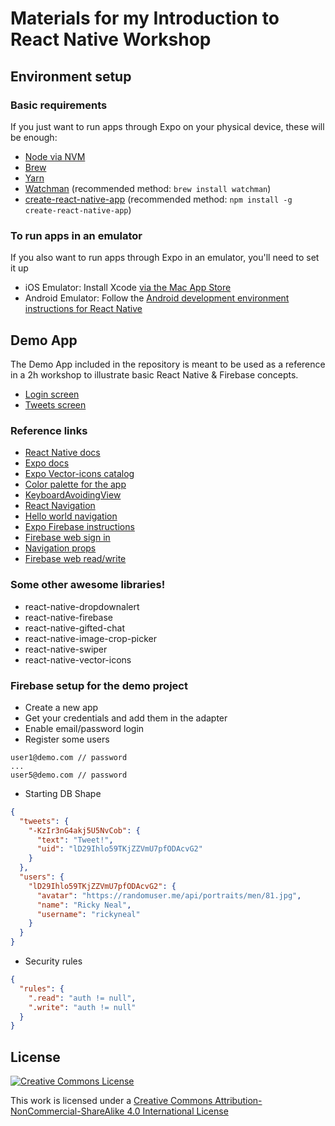 # Materials for my Introduction to React Native Workshop

## Environment setup

### Basic requirements
If you just want to run apps through Expo on your physical device, these will be enough:

* [Node via NVM](https://github.com/creationix/nvm#installation)
* [Brew](https://yarnpkg.com/lang/en/docs/install/)
* [Yarn](https://yarnpkg.com/lang/en/docs/install/)
* [Watchman](https://facebook.github.io/watchman/docs/install.html) (recommended method: `brew install watchman`)
* [create-react-native-app](https://facebook.github.io/react-native/docs/getting-started.html) (recommended method: `npm install -g create-react-native-app`)

### To run apps in an emulator
If you also want to run apps through Expo in an emulator, you'll need to set it up

* iOS Emulator: Install Xcode [via the Mac App Store](https://itunes.apple.com/us/app/xcode/id497799835?mt=12)
* Android Emulator: Follow the [Android development environment instructions for React Native](https://facebook.github.io/react-native/docs/getting-started.html#android-development-environment)

## Demo App

The Demo App included in the repository is meant to be used as a reference in a 2h workshop to illustrate basic React Native & Firebase concepts.

* [Login screen](screenshots/Login.png)
* [Tweets screen](screenshots/Tweets.png)

### Reference links
* [React Native docs](https://facebook.github.io/react-native/docs/getting-started.html)
* [Expo docs](https://docs.expo.io/versions/latest/index.html)
* [Expo Vector-icons catalog](https://expo.github.io/vector-icons/)
* [Color palette for the app](https://coolors.co/1dcaff-0084b4-00aced-c0deed-ffffff)
* [KeyboardAvoidingView](https://facebook.github.io/react-native/docs/keyboardavoidingview.html)
* [React Navigation](https://reactnavigation.org)
* [Hello world navigation](https://reactnavigation.org/docs/intro/basic-app)
* [Expo Firebase instructions](https://docs.expo.io/versions/latest/guides/using-firebase.html)
* [Firebase web sign in](https://firebase.google.com/docs/reference/js/firebase.auth.Auth#signInWithEmailAndPassword)
* [Navigation props](https://reactnavigation.org/docs/navigators/navigation-prop)
* [Firebase web read/write](https://firebase.google.com/docs/database/web/read-and-write)

### Some other awesome libraries!

* react-native-dropdownalert
* react-native-firebase
* react-native-gifted-chat
* react-native-image-crop-picker
* react-native-swiper
* react-native-vector-icons

### Firebase setup for the demo project

* Create a new app
* Get your credentials and add them in the adapter
* Enable email/password login
* Register some users

```
user1@demo.com // password
...
user5@demo.com // password
```

* Starting DB Shape


```json
{
  "tweets": {
    "-KzIr3nG4akj5U5NvCob": {
      "text": "Tweet!",
      "uid": "lD29Ihlo59TKjZZVmU7pfODAcvG2"
    }
  },
  "users": {
    "lD29Ihlo59TKjZZVmU7pfODAcvG2": {
      "avatar": "https://randomuser.me/api/portraits/men/81.jpg",
      "name": "Ricky Neal",
      "username": "rickyneal"
    }
  }
}
```

* Security rules

```json
{
  "rules": {
    ".read": "auth != null",
    ".write": "auth != null"
  }
}
```

## License

[![Creative Commons License](https://i.creativecommons.org/l/by-nc-sa/4.0/88x31.png)](http://creativecommons.org/licenses/by-nc-sa/4.0/)

This work is licensed under a [Creative Commons Attribution-NonCommercial-ShareAlike 4.0 International License](http://creativecommons.org/licenses/by-nc-sa/4.0/)
